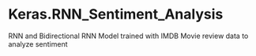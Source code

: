 # Keras.RNN_Sentiment_Analysis
RNN and Bidirectional RNN Model trained with IMDB Movie review data to analyze sentiment 

